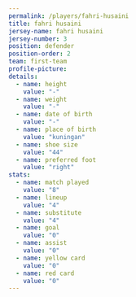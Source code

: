 ```yaml
---
permalink: /players/fahri-husaini
title: fahri husaini
jersey-name: fahri husaini
jersey-number: 3
position: defender
position-order: 2
team: first-team
profile-picture:
details:
  - name: height
    value: "-"
  - name: weight
    value: "-"
  - name: date of birth
    value: "-"
  - name: place of birth
    value: "kuningan"
  - name: shoe size
    value: "44"
  - name: preferred foot
    value: "right"
stats:
  - name: match played
    value: "8"
  - name: lineup
    value: "4"
  - name: substitute
    value: "4"
  - name: goal
    value: "0"
  - name: assist
    value: "0"
  - name: yellow card
    value: "0"
  - name: red card
    value: "0"
---
```

